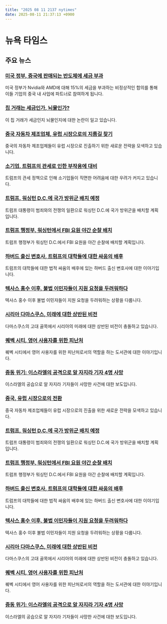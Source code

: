 ```yaml
---
title: "2025 08 11 2137 nytimes"
date: 2025-08-11 21:37:13 +0900
---
```


# 뉴욕 타임스
## 주요 뉴스

### [미국 정부, 중국에 판매되는 반도체에 세금 부과](https://www.nytimes.com/2025/08/10/technology/us-government-nvidia-amd-chips-china.html)
미국 정부가 Nvidia와 AMD에 대해 15%의 세금을 부과하는 비정상적인 합의를 통해 이들 기업의 중국 내 사업에 파트너로 참여하게 됩니다.

### [칩 거래는 세금인가, 뇌물인가?](https://www.nytimes.com/2025/08/11/business/dealbook/nvidia-amd-chip-payoff-trump.html)
이 칩 거래가 세금인지 뇌물인지에 대한 논란이 일고 있습니다.

### [중국 자동차 제조업체, 유럽 시장으로의 지름길 찾기](https://www.nytimes.com/2025/08/11/business/china-electric-vehicles-red-sea.html)
중국의 자동차 제조업체들이 유럽 시장으로 진출하기 위한 새로운 전략을 모색하고 있습니다.

### [소기업, 트럼프의 관세로 인한 부작용에 대비](https://www.nytimes.com/2025/08/11/business/economy/tariffs-small-businesses.html)
트럼프의 관세 정책으로 인해 소기업들이 직면한 어려움에 대한 우려가 커지고 있습니다.

### [트럼프, 워싱턴 D.C.에 국가 방위군 배치 예정](https://www.nytimes.com/live/2025/08/11/us/trump-news)
트럼프 대통령이 범죄와의 전쟁의 일환으로 워싱턴 D.C.에 국가 방위군을 배치할 계획입니다.

### [트럼프 행정부, 워싱턴에서 FBI 요원 야간 순찰 배치](https://www.nytimes.com/2025/08/10/us/politics/trump-fbi-patrol-washington.html)
트럼프 행정부가 워싱턴 D.C.에서 FBI 요원을 야간 순찰에 배치할 계획입니다.

### [하버드 출신 변호사, 트럼프의 대학들에 대한 싸움의 배후](https://www.nytimes.com/2025/08/11/us/politics/harvard-trump-may-mailman.html)
트럼프의 대학들에 대한 법적 싸움의 배후에 있는 하버드 출신 변호사에 대한 이야기입니다.

### [텍사스 홍수 이후, 불법 이민자들이 지원 요청을 두려워하다](https://www.nytimes.com/2025/08/11/us/politics/undocumented-immigrants-aid-texas-floods.html)
텍사스 홍수 이후 불법 이민자들이 지원 요청을 두려워하는 상황을 다룹니다.

### [시리아 다마스쿠스, 미래에 대한 상반된 비전](https://www.nytimes.com/2025/08/11/world/middleeast/syria-damascus-conservative.html)
다마스쿠스의 고대 골목에서 시리아의 미래에 대한 상반된 비전이 충돌하고 있습니다.

### [퀘벡 시티, 영어 사용자를 위한 피난처](https://www.nytimes.com/2025/08/11/world/canada/quebec-city-morrin-centre.html)
퀘벡 시티에서 영어 사용자를 위한 피난처로서의 역할을 하는 도서관에 대한 이야기입니다.

### [중동 위기: 이스라엘의 공격으로 알 자지라 기자 4명 사망](https://www.nytimes.com/2025/08/10/world/middleeast/israel-gaza-journalists-killed.html)
이스라엘의 공습으로 알 자지라 기자들이 사망한 사건에 대한 보도입니다.

### [중국, 유럽 시장으로의 전환](https://www.nytimes.com/2025/08/11/business/china-electric-vehicles-red-sea.html)
중국 자동차 제조업체들이 유럽 시장으로의 진출을 위한 새로운 전략을 모색하고 있습니다.

### [트럼프, 워싱턴 D.C.에 국가 방위군 배치 예정](https://www.nytimes.com/live/2025/08/11/us/trump-news)
트럼프 대통령이 범죄와의 전쟁의 일환으로 워싱턴 D.C.에 국가 방위군을 배치할 계획입니다.

### [트럼프 행정부, 워싱턴에서 FBI 요원 야간 순찰 배치](https://www.nytimes.com/2025/08/10/us/politics/trump-fbi-patrol-washington.html)
트럼프 행정부가 워싱턴 D.C.에서 FBI 요원을 야간 순찰에 배치할 계획입니다.

### [하버드 출신 변호사, 트럼프의 대학들에 대한 싸움의 배후](https://www.nytimes.com/2025/08/11/us/politics/harvard-trump-may-mailman.html)
트럼프의 대학들에 대한 법적 싸움의 배후에 있는 하버드 출신 변호사에 대한 이야기입니다.

### [텍사스 홍수 이후, 불법 이민자들이 지원 요청을 두려워하다](https://www.nytimes.com/2025/08/11/us/politics/undocumented-immigrants-aid-texas-floods.html)
텍사스 홍수 이후 불법 이민자들이 지원 요청을 두려워하는 상황을 다룹니다.

### [시리아 다마스쿠스, 미래에 대한 상반된 비전](https://www.nytimes.com/2025/08/11/world/middleeast/syria-damascus-conservative.html)
다마스쿠스의 고대 골목에서 시리아의 미래에 대한 상반된 비전이 충돌하고 있습니다.

### [퀘벡 시티, 영어 사용자를 위한 피난처](https://www.nytimes.com/2025/08/11/world/canada/quebec-city-morrin-centre.html)
퀘벡 시티에서 영어 사용자를 위한 피난처로서의 역할을 하는 도서관에 대한 이야기입니다.

### [중동 위기: 이스라엘의 공격으로 알 자지라 기자 4명 사망](https://www.nytimes.com/2025/08/10/world/middleeast/israel-gaza-journalists-killed.html)
이스라엘의 공습으로 알 자지라 기자들이 사망한 사건에 대한 보도입니다.
